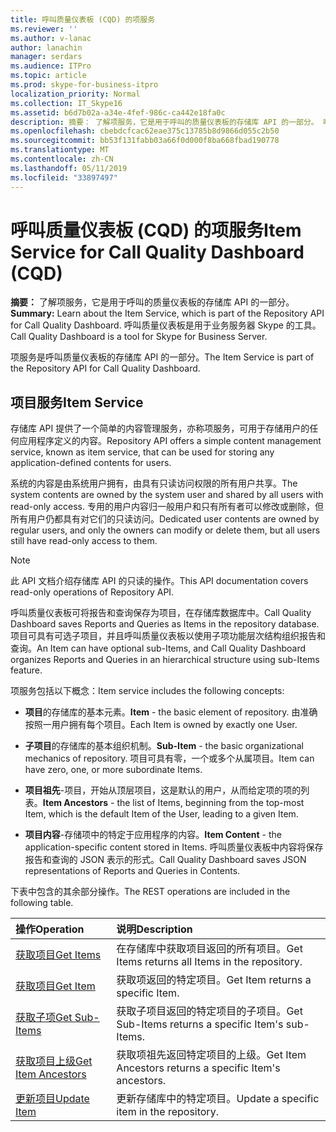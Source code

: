 ```yaml
---
title: 呼叫质量仪表板 (CQD) 的项服务
ms.reviewer: ''
ms.author: v-lanac
author: lanachin
manager: serdars
ms.audience: ITPro
ms.topic: article
ms.prod: skype-for-business-itpro
localization_priority: Normal
ms.collection: IT_Skype16
ms.assetid: b6d7b02a-a34e-4fef-986c-ca442e18fa0c
description: 摘要： 了解项服务，它是用于呼叫的质量仪表板的存储库 API 的一部分。 呼叫质量仪表板是用于业务服务器 Skype 的工具。
ms.openlocfilehash: cbebdcfcac62eae375c13785b8d9866d055c2b50
ms.sourcegitcommit: bb53f131fabb03a66f0d000f8ba668fbad190778
ms.translationtype: MT
ms.contentlocale: zh-CN
ms.lasthandoff: 05/11/2019
ms.locfileid: "33897497"
---
```

# <a name="item-service-for-call-quality-dashboard-cqd"></a><span data-ttu-id="70c22-104">呼叫质量仪表板 (CQD) 的项服务</span><span class="sxs-lookup"><span data-stu-id="70c22-104">Item Service for Call Quality Dashboard (CQD)</span></span>
 
<span data-ttu-id="70c22-105">**摘要：** 了解项服务，它是用于呼叫的质量仪表板的存储库 API 的一部分。</span><span class="sxs-lookup"><span data-stu-id="70c22-105">**Summary:** Learn about the Item Service, which is part of the Repository API for Call Quality Dashboard.</span></span> <span data-ttu-id="70c22-106">呼叫质量仪表板是用于业务服务器 Skype 的工具。</span><span class="sxs-lookup"><span data-stu-id="70c22-106">Call Quality Dashboard is a tool for Skype for Business Server.</span></span>
  
<span data-ttu-id="70c22-107">项服务是呼叫质量仪表板的存储库 API 的一部分。</span><span class="sxs-lookup"><span data-stu-id="70c22-107">The Item Service is part of the Repository API for Call Quality Dashboard.</span></span>
  
## <a name="item-service"></a><span data-ttu-id="70c22-108">项目服务</span><span class="sxs-lookup"><span data-stu-id="70c22-108">Item Service</span></span>

<span data-ttu-id="70c22-109">存储库 API 提供了一个简单的内容管理服务，亦称项服务，可用于存储用户的任何应用程序定义的内容。</span><span class="sxs-lookup"><span data-stu-id="70c22-109">Repository API offers a simple content management service, known as item service, that can be used for storing any application-defined contents for users.</span></span> 
  
<span data-ttu-id="70c22-110">系统的内容是由系统用户拥有，由具有只读访问权限的所有用户共享。</span><span class="sxs-lookup"><span data-stu-id="70c22-110">The system contents are owned by the system user and shared by all users with read-only access.</span></span> <span data-ttu-id="70c22-111">专用的用户内容归一般用户和只有所有者可以修改或删除，但所有用户仍都具有对它们的只读访问。</span><span class="sxs-lookup"><span data-stu-id="70c22-111">Dedicated user contents are owned by regular users, and only the owners can modify or delete them, but all users still have read-only access to them.</span></span>
  
> [!NOTE]
> <span data-ttu-id="70c22-112">此 API 文档介绍存储库 API 的只读的操作。</span><span class="sxs-lookup"><span data-stu-id="70c22-112">This API documentation covers read-only operations of Repository API.</span></span> 
  
<span data-ttu-id="70c22-113">呼叫质量仪表板可将报告和查询保存为项目，在存储库数据库中。</span><span class="sxs-lookup"><span data-stu-id="70c22-113">Call Quality Dashboard saves Reports and Queries as Items in the repository database.</span></span> <span data-ttu-id="70c22-114">项目可具有可选子项目，并且呼叫质量仪表板以使用子项功能层次结构组织报告和查询。</span><span class="sxs-lookup"><span data-stu-id="70c22-114">An Item can have optional sub-Items, and Call Quality Dashboard organizes Reports and Queries in an hierarchical structure using sub-Items feature.</span></span>
  
<span data-ttu-id="70c22-115">项服务包括以下概念：</span><span class="sxs-lookup"><span data-stu-id="70c22-115">Item service includes the following concepts:</span></span>
  
- <span data-ttu-id="70c22-116">**项目**的存储库的基本元素。</span><span class="sxs-lookup"><span data-stu-id="70c22-116">**Item** - the basic element of repository.</span></span> <span data-ttu-id="70c22-117">由准确按照一用户拥有每个项目。</span><span class="sxs-lookup"><span data-stu-id="70c22-117">Each Item is owned by exactly one User.</span></span>
    
- <span data-ttu-id="70c22-118">**子项目**的存储库的基本组织机制。</span><span class="sxs-lookup"><span data-stu-id="70c22-118">**Sub-Item** - the basic organizational mechanics of repository.</span></span> <span data-ttu-id="70c22-119">项目可具有零，一个或多个从属项目。</span><span class="sxs-lookup"><span data-stu-id="70c22-119">Item can have zero, one, or more subordinate Items.</span></span>
    
- <span data-ttu-id="70c22-120">**项目祖先**-项目，开始从顶层项目，这是默认的用户，从而给定项的项的列表。</span><span class="sxs-lookup"><span data-stu-id="70c22-120">**Item Ancestors** - the list of Items, beginning from the top-most Item, which is the default Item of the User, leading to a given Item.</span></span>
    
- <span data-ttu-id="70c22-121">**项目内容**-存储项中的特定于应用程序的内容。</span><span class="sxs-lookup"><span data-stu-id="70c22-121">**Item Content** - the application-specific content stored in Items.</span></span> <span data-ttu-id="70c22-122">呼叫质量仪表板中内容将保存报告和查询的 JSON 表示的形式。</span><span class="sxs-lookup"><span data-stu-id="70c22-122">Call Quality Dashboard saves JSON representations of Reports and Queries in Contents.</span></span>
    
<span data-ttu-id="70c22-123">下表中包含的其余部分操作。</span><span class="sxs-lookup"><span data-stu-id="70c22-123">The REST operations are included in the following table.</span></span>
  

|<span data-ttu-id="70c22-124">**操作**</span><span class="sxs-lookup"><span data-stu-id="70c22-124">**Operation**</span></span>|<span data-ttu-id="70c22-125">**说明**</span><span class="sxs-lookup"><span data-stu-id="70c22-125">**Description**</span></span>|
|:-----|:-----|
|[<span data-ttu-id="70c22-126">获取项目</span><span class="sxs-lookup"><span data-stu-id="70c22-126">Get Items</span></span>](get-items.md) <br/> |<span data-ttu-id="70c22-127">在存储库中获取项目返回的所有项目。</span><span class="sxs-lookup"><span data-stu-id="70c22-127">Get Items returns all Items in the repository.</span></span>  <br/> |
|[<span data-ttu-id="70c22-128">获取项目</span><span class="sxs-lookup"><span data-stu-id="70c22-128">Get Item</span></span>](get-item.md) <br/> |<span data-ttu-id="70c22-129">获取项返回的特定项目。</span><span class="sxs-lookup"><span data-stu-id="70c22-129">Get Item returns a specific Item.</span></span>  <br/> |
|[<span data-ttu-id="70c22-130">获取子项</span><span class="sxs-lookup"><span data-stu-id="70c22-130">Get Sub-Items</span></span>](get-sub-items.md) <br/> |<span data-ttu-id="70c22-131">获取子项目返回的特定项目的子项目。</span><span class="sxs-lookup"><span data-stu-id="70c22-131">Get Sub-Items returns a specific Item's sub-Items.</span></span>  <br/> |
|[<span data-ttu-id="70c22-132">获取项目上级</span><span class="sxs-lookup"><span data-stu-id="70c22-132">Get Item Ancestors</span></span>](get-item-ancestors.md) <br/> |<span data-ttu-id="70c22-133">获取项祖先返回特定项目的上级。</span><span class="sxs-lookup"><span data-stu-id="70c22-133">Get Item Ancestors returns a specific Item's ancestors.</span></span>  <br/> |
|[<span data-ttu-id="70c22-134">更新项目</span><span class="sxs-lookup"><span data-stu-id="70c22-134">Update Item</span></span>](update-item.md) <br/> |<span data-ttu-id="70c22-135">更新存储库中的特定项目。</span><span class="sxs-lookup"><span data-stu-id="70c22-135">Update a specific item in the repository.</span></span>  <br/> |
   


